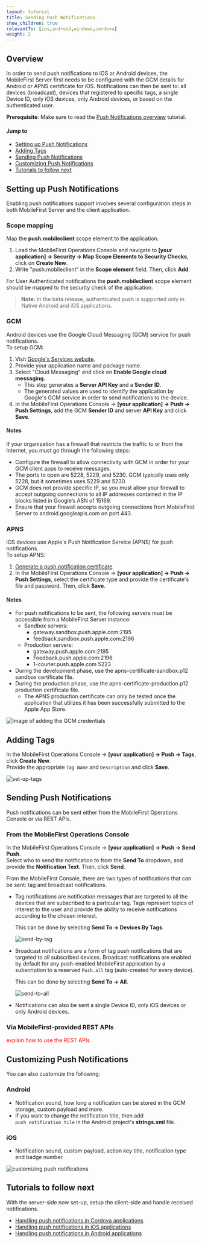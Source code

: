 ```yaml
---
layout: tutorial
title: Sending Push Notifications
show_children: true
relevantTo: [ios,android,windows,cordova]
weight: 2
---
```


## Overview
In order to send push notifications to iOS or Android devices, the MobileFirst Server first needs to be configured with the GCM details for Android or APNS certificate for iOS. Notifications can then be sent to: all devices (broadcast), devices that registered to specific tags, a single Device ID, only iOS devices, only Android devices, or based on the authenticated user.

**Prerequisite**: Make sure to read the [Push Notifications overview](../push-notifications-overview/) tutorial.

#### Jump to

* [Setting up Push Notifications](#setting-up-push-notifications)
* [Adding Tags](#adding-tags)
* [Sending Push Notifications](#sending-push-notifications)
* [Customizing Push Notifications](#customzing-push-notifications)
* [Tutorials to follow next](#tutorials-to-follow-next)

## Setting up Push Notifications
Enabling push notifications support involves several configuration steps in both MobileFirst Server and the client application.

### Scope mapping
Map the **push.mobileclient** scope element to the application.

1. Load the MobileFirst Operations Console and navigate to **[your application] → Security → Map Scope Elements to Security Checks**, click on **Create New**.
2. Write "push.mobileclient" in the **Scope element** field. Then, click **Add**.

For User Authenticated notifications the **push.mobileclient** scope element should be mapped to the security check of the application.

> **Note:** In the beta release, authenticated push is supported only in Native Android and iOS applications.

### GCM
Android devices use the Google Cloud Messaging (GCM) service for push notifications.  
To setup GCM:

1. Visit [Google's Services website](https://developers.google.com/mobile/add?platform=android&cntapi=gcm&cnturl=https:%2F%2Fdevelopers.google.com%2Fcloud-messaging%2Fandroid%2Fclient&cntlbl=Continue%20Adding%20GCM%20Support&%3Fconfigured%3Dtrue).
2. Provide your application name and package name.
3. Select "Cloud Messaging" and click on **Enable Google cloud messaging**.  
    - This step generates a **Server API Key** and a **Sender ID**.
    - The generated values are used to identify the application by Google's GCM service in order to send notifications to the device.
4. In the MobileFirst Operations Console → **[your application] → Push → Push Settings**, add the GCM **Sender ID** and server **API Key** and click **Save**.

#### Notes
If your organization has a firewall that restricts the traffic to or from the Internet, you must go through the following steps:  

* Configure the firewall to allow connectivity with GCM in order for your GCM client apps to receive messages.
* The ports to open are 5228, 5229, and 5230. GCM typically uses only 5228, but it sometimes uses 5229 and 5230. 
* GCM does not provide specific IP, so you must allow your firewall to accept outgoing connections to all IP addresses contained in the IP blocks listed in Google’s ASN of 15169. 
* Ensure that your firewall accepts outgoing connections from MobileFirst Server to android.googleapis.com on port 443.

### APNS
iOS devices use Apple's Push Notification Service (APNS) for push notifications.  
To setup APNS:

1. [Generate a push notification certificate](https://www.ibm.com/developerworks/community/blogs/worklight/entry/understanding-and-setting-up-push-notifications-in-development-evnironment?lang=en).
2. In the MobileFirst Operations Console → **[your application] → Push → Push Settings**, select the certificate type and provide the certificate's file and password. Then, click **Save**.

#### Notes
* For push notifications to be sent, the following servers must be accessible from a MobileFirst Server instance:  
    * Sandbox servers:  
        * gateway.sandbox.push.apple.com:2195
        * feedback.sandbox.push.apple.com:2196
    * Production servers:  
        * gateway.push.apple.com:2195
        * Feedback.push.apple.com:2196
        * 1-courier.push.apple.com 5223
* During the development phase, use the apns-certificate-sandbox.p12 sandbox certificate file.
* During the production phase, use the apns-certificate-production.p12 production certificate file.
    * The APNS production certificate can only be tested once the application that utilizes it has been successfully submitted to the Apple App Store.

![Image of adding the GCM credentials](server-side-setup.png)

## Adding Tags
In the MobileFirst Operations Console → **[your application] → Push → Tags**, click **Create New**.  
Provide the appropriate `Tag Name` and `Description` and click **Save**.

![set-up-tags](adding-tags.png)

## Sending Push Notifications
Push notifications can be sent either from the MobileFirst Operations Console or via REST APIs.

### From the MobileFirst Operations Console
In the MobileFirst Operations Console → **[your application] → Push → Send Push**.  
Select who to send the notification to from the **Send To** dropdown, and provide the **Notification Text**. Then, click **Send**.

From the MobileFirst Console, there are two types of notifications that can be sent: tag and broadcast notifications.

* Tag notifications are notification messages that are targeted to all the devices that are subscribed to a particular tag. Tags represent topics of interest to the user and provide the ability to receive notifications according to the chosen interest. 

    This can be done by selecting **Send To → Devices By Tags**.

    ![send-by-tag](sending-by-tag.png)

* Broadcast notifications are a form of tag push notifications that are targeted to all subscribed devices. Broadcast notifications are enabled by default for any push-enabled MobileFirst application by a subscription to a reserved `Push.all` tag (auto-created for every device). 

    This can be done by selecting **Send To → All**.

    ![send-to-all](sending-to-all.png)

* Notifications can also be sent a single Device ID, only iOS devices or only Android devices.

### Via MobileFirst-provided REST APIs
<span style="color:red">explain how to use the REST APIs</span>

## Customizing Push Notifications
You can also customize the following:

### Android

* Notification sound, how long a notification can be stored in the GCM storage, custom payload and more.
* If you want to change the notification title, then add `push_notification_tile` in the Android project's **strings.xml** file.

### iOS

* Notification sound, custom payload, action key title, notification type and badge number.

![customizing push notifications](customizing-push-notifications.png)

## Tutorials to follow next
With the server-side now set-up, setup the client-side and handle received notifications.

* [Handling push notifications in Cordova applications](../handling-push-notifications-in-cordova)
* [Handling push notifications in iOS applications](../handling-push-notifications-in-ios)
* [Handling push notifications in Android applications](../handling-push-notifications-in-android)
